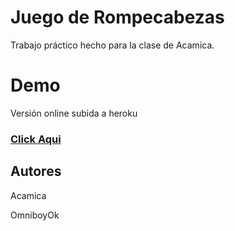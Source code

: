 # Juego de Rompecabezas
Trabajo práctico hecho para la clase de Acamica.

# Demo
Versión online subida a heroku

### [Click Aqui](https://puzzle.omniboydev.com)

## Autores

Acamica

OmniboyOk
